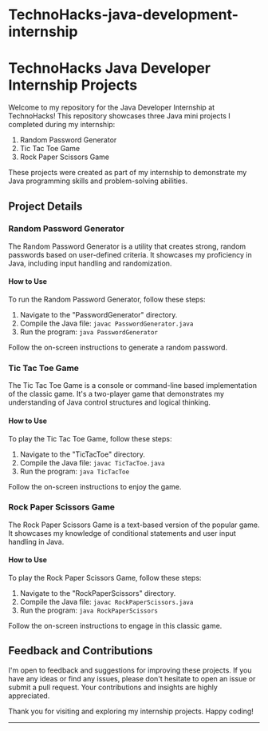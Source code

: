 # TechnoHacks-java-development-internship
# TechnoHacks Java Developer Internship Projects

Welcome to my repository for the Java Developer Internship at TechnoHacks! This repository showcases three Java mini projects I completed during my internship:

1. Random Password Generator
2. Tic Tac Toe Game
3. Rock Paper Scissors Game

These projects were created as part of my internship to demonstrate my Java programming skills and problem-solving abilities.

## Project Details

### Random Password Generator

The Random Password Generator is a utility that creates strong, random passwords based on user-defined criteria. It showcases my proficiency in Java, including input handling and randomization.

#### How to Use

To run the Random Password Generator, follow these steps:

1. Navigate to the "PasswordGenerator" directory.
2. Compile the Java file: `javac PasswordGenerator.java`
3. Run the program: `java PasswordGenerator`

Follow the on-screen instructions to generate a random password.

### Tic Tac Toe Game

The Tic Tac Toe Game is a console or command-line based implementation of the classic game. It's a two-player game that demonstrates my understanding of Java control structures and logical thinking.

#### How to Use

To play the Tic Tac Toe Game, follow these steps:

1. Navigate to the "TicTacToe" directory.
2. Compile the Java file: `javac TicTacToe.java`
3. Run the program: `java TicTacToe`

Follow the on-screen instructions to enjoy the game.

### Rock Paper Scissors Game

The Rock Paper Scissors Game is a text-based version of the popular game. It showcases my knowledge of conditional statements and user input handling in Java.

#### How to Use

To play the Rock Paper Scissors Game, follow these steps:

1. Navigate to the "RockPaperScissors" directory.
2. Compile the Java file: `javac RockPaperScissors.java`
3. Run the program: `java RockPaperScissors`

Follow the on-screen instructions to engage in this classic game.

## Feedback and Contributions

I'm open to feedback and suggestions for improving these projects. If you have any ideas or find any issues, please don't hesitate to open an issue or submit a pull request. Your contributions and insights are highly appreciated.

Thank you for visiting and exploring my internship projects. Happy coding!
****
